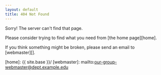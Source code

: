 ```yaml
---
layout: default
title: 404 Not Found
---
```

Sorry! The server can&#39;t find that page.

Please consider trying to find what you need from [the home page][home].

If you think something might be broken, please send an email to [webmaster][].

[home]: {{ site.base }}/
[webmaster]: mailto:our-group-webmaster@dept.example.edu
